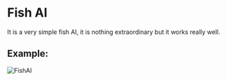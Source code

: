 # Fish AI

It is a very simple fish AI, it is nothing extraordinary but it works really well.

## Example:
![FishAI](Example.gif)